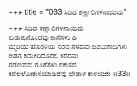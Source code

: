 +++
title = "033 ಸಿಡಿದ ಕಣ್ಣಾಲಿಗಳನಾಯಿದು"

+++
ಸಿಡಿದ ಕಣ್ಣಾಲಿಗಳನಾಯಿದು  
ಕುಡುಕುಗೊಂಡವು ಕಾಗೆಗಳು ಹಿ  
ಮ್ಮಡಿಯ ಹೊರಳಿಯ ನರವ ಸೆಳೆದವು ಜಂಬುಕಾದಿಗಳು  
ಅಡಗ ಕದುಕಿರಿದೊರಲಿ ಕರೆದವು  
ಗಡಣವನು ಗೂಗೆಗಳು ರಕುತದ  
ಕಡಲಲೋಕುಳಿಯಾಡಿದವು ಭೇತಾಳ ಕಾಳಿಯರು      ॥33॥